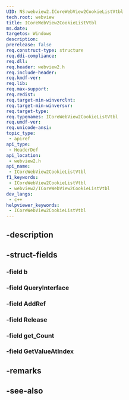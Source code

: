 ```yaml
---
UID: NS:webview2.ICoreWebView2CookieListVtbl
tech.root: webview
title: ICoreWebView2CookieListVtbl
ms.date: 
targetos: Windows
description: 
prerelease: false
req.construct-type: structure
req.ddi-compliance: 
req.dll: 
req.header: webview2.h
req.include-header: 
req.kmdf-ver: 
req.lib: 
req.max-support: 
req.redist: 
req.target-min-winverclnt: 
req.target-min-winversvr: 
req.target-type: 
req.typenames: ICoreWebView2CookieListVtbl
req.umdf-ver: 
req.unicode-ansi: 
topic_type:
 - apiref
api_type:
 - HeaderDef
api_location:
 - webview2.h
api_name:
 - ICoreWebView2CookieListVtbl
f1_keywords:
 - ICoreWebView2CookieListVtbl
 - webview2/ICoreWebView2CookieListVtbl
dev_langs:
 - c++
helpviewer_keywords:
 - ICoreWebView2CookieListVtbl
---
```


## -description

## -struct-fields

### -field b

### -field QueryInterface

### -field AddRef

### -field Release

### -field get_Count

### -field GetValueAtIndex

## -remarks

## -see-also

